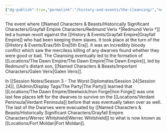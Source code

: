 ```yaml
---
{"dg-publish":true,"permalink":"/history-and-events/the-cleansing/","noteIcon":"","created":"2024-11-26T21:58:23.447+00:00","updated":"2024-12-13T17:46:30.529+00:00"}
---
```


The event where [[Named Characters & Beasts/Historically Significant  Characters/Grayfall Empire Characters/Redmund Verix †\|Redmund Verix †]] led a human revolt against the [[History & Events/Grayfall Empire\|Grayfall Empire]] who had been keeping them slaves. It took place at the turn of the [[History & Events/Eras/5th Era\|5th Era]]. It was an incredibly bloody conflict which saw the merciless killing of any dwarves found whether they were good or bad. The Cleansing eventually led to the formation of [[Locations/The Dawn Empire/The Dawn Empire\|The Dawn Empire]], led by Redmund's distant son, [[Named Characters & Beasts/Important Characters/Galen Verix\|Galen Verix]].

In [[Session Notes/Season 3 - The Worst Diplomates/Session 24\|Session 24]], [[Admin/Display Tags/The Party\|The Party]] learned that [[Locations/The Dawn Empire/Steelwick/Iron Forge\|Iron Forge]] was one last few places left for the dwarves to survive on the [[Locations/Verdant Peninsula\|Verdant Peninsula]] before that was eventually taken over as well. The last of the Dwarves were evacuated by [[Named Characters & Beasts/Historically Significant  Characters/Grayfall Empire Characters/Werrec Whitshield\|Werrec Whitshield]] to what is now known as [[Locations/Fort Moldan\|Fort Moldan]].